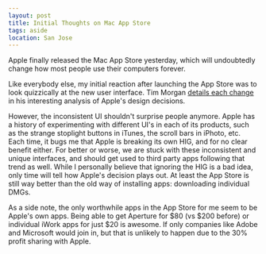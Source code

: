 ```yaml
---
layout: post
title: Initial Thoughts on Mac App Store
tags: aside
location: San Jose
---
```


<p>Apple finally released the Mac App Store yesterday, which will undoubtedly change how most people use their computers forever.</p>
<p>Like everybody else, my initial reaction after launching the App Store was to look quizzically at the new user interface. Tim Morgan <a href="http://riscfuture.tumblr.com/post/2626504717/app-store-twitter-ui-failures" target="_blank">details each change</a> in his interesting analysis of Apple's design decisions.</p>
<p>However, the inconsistent UI shouldn't surprise people anymore. Apple has a history of experimenting with different UI's in each of its products, such as the strange stoplight buttons in iTunes, the scroll bars in iPhoto, etc. Each time, it bugs me that Apple is breaking its own HIG, and for no clear benefit either. For better or worse, we are stuck with these inconsistent and unique interfaces, and should get used to third party apps following that trend as well. While I personally believe that ignoring the HIG is a bad idea, only time will tell how Apple's decision plays out. At least the App Store is still way better than the old way of installing apps: downloading individual DMGs.</p>
<p>As a side note, the only worthwhile apps in the App Store for me seem to be Apple's own apps. Being able to get Aperture for $80 (vs $200 before) or individual iWork apps for just $20 is awesome. If only companies like Adobe and Microsoft would join in, but that is unlikely to happen due to the 30% profit sharing with Apple.</p>